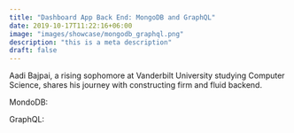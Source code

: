 ```yaml
---
title: "Dashboard App Back End: MongoDB and GraphQL"
date: 2019-10-17T11:22:16+06:00
image: "images/showcase/mongodb_graphql.png"
description: "this is a meta description"
draft: false
---
```


Aadi Bajpai, a rising sophomore at Vanderbilt University studying Computer Science, shares his journey with constructing firm and fluid backend.

MondoDB:

GraphQL:
